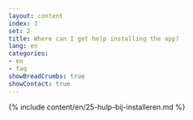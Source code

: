 ```yaml
---
layout: content
index: 3
set: 2
title: Where can I get help installing the app?
lang: en
categories:
- en
- faq
showBreadCrumbs: true
showContact: true
---
```

{% include content/en/25-hulp-bij-installeren.md %}
